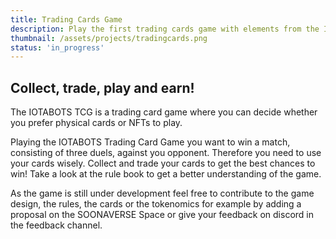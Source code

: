 ```yaml
---
title: Trading Cards Game
description: Play the first trading cards game with elements from the IOTABOTS Metaverse!
thumbnail: /assets/projects/tradingcards.png
status: 'in_progress'
---
```


## Collect, trade, play and earn!

The IOTABOTS TCG is a trading card game where you can decide whether you prefer physical cards or NFTs to play.

Playing the IOTABOTS Trading Card Game you want to win a match, consisting of three duels, against you opponent. Therefore you need to use your cards wisely. Collect and trade your cards to get the best chances to win!
Take a look at the rule book to get a better understanding of the game.
 
As the game is still under development feel free to contribute to the game design, the rules, the cards or the tokenomics for example by adding a proposal on the SOONAVERSE Space or give your feedback on discord in the feedback channel.